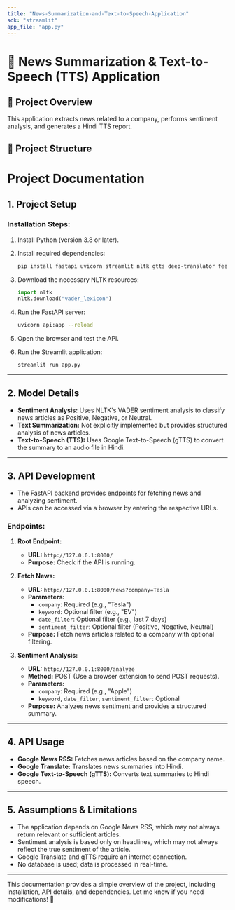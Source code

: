 ```yaml
---
title: "News-Summarization-and-Text-to-Speech-Application"
sdk: "streamlit"
app_file: "app.py"
---
```


# 📰 News Summarization & Text-to-Speech (TTS) Application

## 📌 Project Overview
This application extracts news related to a company, performs sentiment analysis, and generates a Hindi TTS report.

## 📂 Project Structure
# **Project Documentation**  

## **1. Project Setup**  
### **Installation Steps:**  
1. Install Python (version 3.8 or later).  
2. Install required dependencies:  
   ```bash
   pip install fastapi uvicorn streamlit nltk gtts deep-translator feedparser requests
   ```
3. Download the necessary NLTK resources:  
   ```python
   import nltk
   nltk.download("vader_lexicon")
   ```
4. Run the FastAPI server:  
   ```bash
   uvicorn api:app --reload
   ```
5. Open the browser and test the API.  

6. Run the Streamlit application:  
   ```bash
   streamlit run app.py
   ```

---

## **2. Model Details**  
- **Sentiment Analysis:** Uses NLTK's VADER sentiment analysis to classify news articles as Positive, Negative, or Neutral.  
- **Text Summarization:** Not explicitly implemented but provides structured analysis of news articles.  
- **Text-to-Speech (TTS):** Uses Google Text-to-Speech (gTTS) to convert the summary to an audio file in Hindi.  

---

## **3. API Development**  
- The FastAPI backend provides endpoints for fetching news and analyzing sentiment.  
- APIs can be accessed via a browser by entering the respective URLs.  

### **Endpoints:**  
1. **Root Endpoint:**  
   - **URL:** `http://127.0.0.1:8000/`  
   - **Purpose:** Check if the API is running.  

2. **Fetch News:**  
   - **URL:** `http://127.0.0.1:8000/news?company=Tesla`  
   - **Parameters:**  
     - `company`: Required (e.g., "Tesla")  
     - `keyword`: Optional filter (e.g., "EV")  
     - `date_filter`: Optional filter (e.g., last 7 days)  
     - `sentiment_filter`: Optional filter (Positive, Negative, Neutral)  
   - **Purpose:** Fetch news articles related to a company with optional filtering.  

3. **Sentiment Analysis:**  
   - **URL:** `http://127.0.0.1:8000/analyze`  
   - **Method:** POST (Use a browser extension to send POST requests).  
   - **Parameters:**  
     - `company`: Required (e.g., "Apple")  
     - `keyword`, `date_filter`, `sentiment_filter`: Optional  
   - **Purpose:** Analyzes news sentiment and provides a structured summary.  

---

## **4. API Usage**  
- **Google News RSS:** Fetches news articles based on the company name.  
- **Google Translate:** Translates news summaries into Hindi.  
- **Google Text-to-Speech (gTTS):** Converts text summaries to Hindi speech.  

---

## **5. Assumptions & Limitations**  
- The application depends on Google News RSS, which may not always return relevant or sufficient articles.  
- Sentiment analysis is based only on headlines, which may not always reflect the true sentiment of the article.  
- Google Translate and gTTS require an internet connection.  
- No database is used; data is processed in real-time.  

---

This documentation provides a simple overview of the project, including installation, API details, and dependencies. Let me know if you need modifications! 🚀
